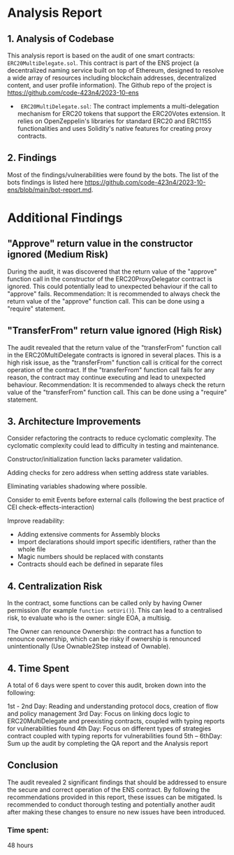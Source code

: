 # Analysis Report

## 1. Analysis of Codebase 

This analysis report is based on the audit of one smart contracts: `ERC20MultiDelegate.sol`. This contract is part of the ENS project (a decentralized naming service built on top of Ethereum, designed to resolve a wide array of resources including blockchain addresses, decentralized content, and user profile information). 
The Github repo of the project is https://github.com/code-423n4/2023-10-ens

- ` ERC20MultiDelegate.sol`: The contract implements a multi-delegation mechanism for ERC20 tokens that support the ERC20Votes extension. It relies on OpenZeppelin's libraries for standard ERC20 and ERC1155 functionalities and uses Solidity's native features for creating proxy contracts.

## 2. Findings

Most of the findings/vulnerabilities were found by the bots. The list of the bots findings is listed here https://github.com/code-423n4/2023-10-ens/blob/main/bot-report.md.

# Additional Findings
## "Approve" return value in the constructor ignored (Medium Risk)
During the audit, it was discovered that the return value of the "approve" function call in the constructor of the ERC20ProxyDelegator contract is ignored. This could potentially lead to unexpected behaviour if the call to "approve" fails.
Recommendation: It is recommended to always check the return value of the "approve" function call. This can be done using a "require" statement.

## "TransferFrom" return value ignored (High Risk)
The audit revealed that the return value of the "transferFrom" function call in the ERC20MultiDelegate contracts is ignored in several places. This is a high risk issue, as the "transferFrom" function call is critical for the correct operation of the contract. If the "transferFrom" function call fails for any reason, the contract may continue executing and lead to unexpected behaviour.
Recommendation: It is recommended to always check the return value of the "transferFrom" function call. This can be done using a "require" statement.

## 3. Architecture Improvements

Consider refactoring the contracts to reduce cyclomatic complexity. The cyclomatic complexity could lead to difficulty in testing and maintenance.

Constructor/initialization function lacks parameter validation.

Adding checks for zero address when setting address state variables.

Eliminating variables shadowing where possible.

Consider to emit Events before external calls (following the best practice of CEI check-effects-interaction)


Improve readability:
-	Adding extensive comments for Assembly blocks 
-	Import declarations should import specific identifiers, rather than the whole file
-	Magic numbers should be replaced with constants
-	Contracts should each be defined in separate files


## 4. Centralization Risk

In the contract, some functions can be called only by having Owner permission (for example ``` function setUri() ```).  This can lead to a centralised risk, to evaluate who is the owner: single EOA, a multisig. 

The Owner can renounce Ownership: the contract has a function to renounce ownership, which can be risky if ownership is renounced unintentionally (Use Ownable2Step instead of Ownable).

## 4. Time Spent
A total of 6 days were spent to cover this audit, broken down into the following:

1st - 2nd Day: Reading and understanding protocol docs, creation of flow and policy management
3rd Day: Focus on linking docs logic to ERC20MultiDelegate and preexisting contracts, coupled with typing reports for vulnerabilities found
4th Day: Focus on different types of strategies contract coupled with typing reports for vulnerabilities found
5th – 6thDay: Sum up the audit by completing the QA report and the Analysis report

## Conclusion
The audit revealed 2 significant findings that should be addressed to ensure the secure and correct operation of the ENS contract. By following the recommendations provided in this report, these issues can be mitigated. Is recommended to conduct thorough testing and potentially another audit after making these changes to ensure no new issues have been introduced.

### Time spent:
48 hours